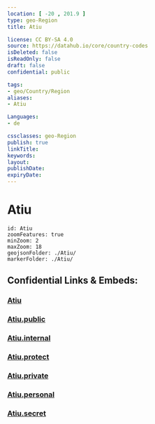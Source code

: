 ```yaml
---
location: [ -20 , 201.9 ] 
type: geo-Region
title: Atiu

license: CC BY-SA 4.0
source: https://datahub.io/core/country-codes
isDeleted: false
isReadOnly: false
draft: false
confidential: public

tags:
- geo/Country/Region
aliases:
- Atiu

Languages:
- de

cssclasses: geo-Region
publish: true
linkTitle: 
keywords: 
layout: 
publishDate: 
expiryDate: 
---
```


# Atiu

```leaflet
id: Atiu
zoomFeatures: true 
minZoom: 2 
maxZoom: 18
geojsonFolder: ./Atiu/
markerFolder: ./Atiu/
```


## Confidential Links & Embeds: 

### [Atiu](/_Standards/Earth/Continent/Oceania/Polynesia/Cook~Islands/Cook~Island-councils/Atiu.md) 

### [Atiu.public](/_public/Earth/Continent/Oceania/Polynesia/Cook~Islands/Cook~Island-councils/Atiu.public.md) 

### [Atiu.internal](/_internal/Earth/Continent/Oceania/Polynesia/Cook~Islands/Cook~Island-councils/Atiu.internal.md) 

### [Atiu.protect](/_protect/Earth/Continent/Oceania/Polynesia/Cook~Islands/Cook~Island-councils/Atiu.protect.md) 

### [Atiu.private](/_private/Earth/Continent/Oceania/Polynesia/Cook~Islands/Cook~Island-councils/Atiu.private.md) 

### [Atiu.personal](/_personal/Earth/Continent/Oceania/Polynesia/Cook~Islands/Cook~Island-councils/Atiu.personal.md) 

### [Atiu.secret](/_secret/Earth/Continent/Oceania/Polynesia/Cook~Islands/Cook~Island-councils/Atiu.secret.md)

